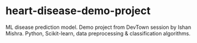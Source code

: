 # heart-disease-demo-project
ML disease prediction model. Demo project from DevTown session by Ishan Mishra. Python, Scikit-learn, data preprocessing &amp; classification algorithms.
